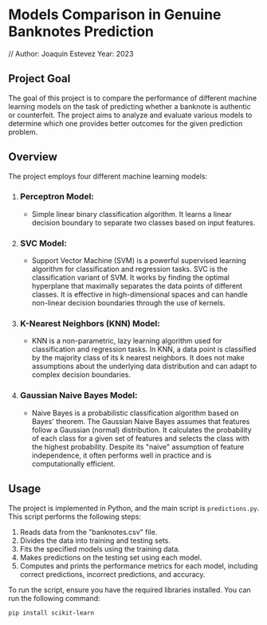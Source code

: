 # Models Comparison in Genuine Banknotes Prediction
// Author: Joaquin Estevez Year: 2023

## Project Goal
The goal of this project is to compare the performance of different machine learning models on the task of predicting whether a banknote is authentic or counterfeit. The project aims to analyze and evaluate various models to determine which one provides better outcomes for the given prediction problem.


## Overview
  The project employs four different machine learning models:
  1. ### Perceptron Model:
     - Simple linear binary classification algorithm. It learns a linear decision boundary to separate two classes based on input features.
  2. ### SVC Model:
     - Support Vector Machine (SVM) is a powerful supervised learning algorithm for classification and regression tasks. SVC is the classification variant of SVM. It works by finding the optimal hyperplane that maximally separates the data points of different classes. It is effective in high-dimensional spaces and can handle non-linear decision boundaries through the use of kernels.
  3. ### K-Nearest Neighbors (KNN) Model:
     - KNN is a non-parametric, lazy learning algorithm used for classification and regression tasks. In KNN, a data point is classified by the majority class of its k nearest neighbors. It does not make assumptions about the underlying data distribution and can adapt to complex decision boundaries.
  4. ### Gaussian Naive Bayes Model:
     -  Naive Bayes is a probabilistic classification algorithm based on Bayes' theorem. The Gaussian Naive Bayes assumes that features follow a Gaussian (normal) distribution. It calculates the probability of each class for a given set of features and selects the class with the highest probability. Despite its "naive" assumption of feature independence, it often performs well in practice and is computationally efficient.
## Usage
  The project is implemented in Python, and the main script is `predictions.py`. This script performs the following steps:
  1. Reads data from the "banknotes.csv" file.
  2. Divides the data into training and testing sets.
  3. Fits the specified models using the training data.
  4. Makes predictions on the testing set using each model.
  5. Computes and prints the performance metrics for each model, including correct predictions, incorrect predictions, and accuracy.
  
  To run the script, ensure you have the required libraries installed. You can run the following command:
  ```bash
  pip install scikit-learn
  ```

